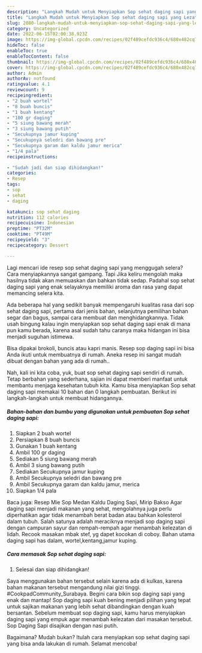 ```yaml
---
description: "Langkah Mudah untuk Menyiapkan Sop sehat daging sapi yang Lezat Sekali "
title: "Langkah Mudah untuk Menyiapkan Sop sehat daging sapi yang Lezat Sekali "
slug: 2080-langkah-mudah-untuk-menyiapkan-sop-sehat-daging-sapi-yang-lezat-sekali
category: Uncategorized
date: 2022-06-15T02:00:38.923Z
image: https://img-global.cpcdn.com/recipes/02f489cefdc936c4/680x482cq70/sop-sehat-daging-sapi-foto-resep-utama.jpg
hideToc: false
enableToc: true
enableTocContent: false
thumbnail: https://img-global.cpcdn.com/recipes/02f489cefdc936c4/680x482cq70/sop-sehat-daging-sapi-foto-resep-utama.jpg
cover: https://img-global.cpcdn.com/recipes/02f489cefdc936c4/680x482cq70/sop-sehat-daging-sapi-foto-resep-utama.jpg
author: Admin
authorAv: notfound
ratingvalue: 4.1
reviewcount: 9
recipeingredient:
- "2 buah wortel"
- "8 buah buncis"
- "1 buah kentang"
- "100 gr daging"
- "5 siung bawang merah"
- "3 siung bawang putih"
- "Secukupnya jamur kuping"
- "Secukupnya seledri dan bawang pre"
- "Secukupnya garam dan kaldu jamur merica"
- "1/4 pala"
recipeinstructions:

- "Sudah jadi dan siap dihidangkan!"
categories:
- Resep
tags:
- sop
- sehat
- daging

katakunci: sop sehat daging 
nutrition: 112 calories
recipecuisine: Indonesian
preptime: "PT32M"
cooktime: "PT49M"
recipeyield: "3"
recipecategory: Dessert

---
```



Lagi mencari ide resep sop sehat daging sapi yang menggugah selera? Cara menyiapkannya sangat gampang. Tapi Jika keliru mengolah maka hasilnya tidak akan memuaskan dan bahkan tidak sedap. Padahal sop sehat daging sapi yang enak selayaknya memiliki aroma dan rasa yang dapat memancing selera kita.


Ada beberapa hal yang sedikit banyak mempengaruhi kualitas rasa dari sop sehat daging sapi, pertama dari jenis bahan, selanjutnya pemilihan bahan segar dan bagus, sampai cara membuat dan menghidangkannya. Tidak usah bingung kalau ingin menyiapkan sop sehat daging sapi enak di mana pun kamu berada, karena asal sudah tahu caranya maka hidangan ini bisa menjadi suguhan istimewa.

Bisa dipakai brokoli, buncis atau kapri manis. Resep sop daging sapi ini bisa Anda ikuti untuk membuatnya di rumah. Aneka resep ini sangat mudah dibuat dengan bahan yang ada di rumah..


Nah, kali ini kita coba, yuk, buat sop sehat daging sapi sendiri di rumah. Tetap berbahan yang sederhana, sajian ini dapat memberi manfaat untuk membantu menjaga kesehatan tubuh kita. Kamu bisa menyiapkan Sop sehat daging sapi memakai 10 bahan dan 0 langkah pembuatan. Berikut ini langkah-langkah untuk membuat hidangannya.

<!--inarticleads1-->

##### Bahan-bahan dan bumbu yang digunakan untuk pembuatan Sop sehat daging sapi:

1. Siapkan 2 buah wortel
1. Persiapkan 8 buah buncis
1. Gunakan 1 buah kentang
1. Ambil 100 gr daging
1. Sediakan 5 siung bawang merah
1. Ambil 3 siung bawang putih
1. Sediakan Secukupnya jamur kuping
1. Ambil Secukupnya seledri dan bawang pre
1. Ambil Secukupnya garam dan kaldu jamur, merica
1. Siapkan 1/4 pala


Baca juga: Resep Mie Sop Medan Kaldu Daging Sapi, Mirip Bakso Agar daging sapi menjadi makanan yang sehat, mengolahnya juga perlu diperhatikan agar tidak menambah berat badan atau bahkan kolesterol dalam tubuh. Salah satunya adalah meraciknya menjadi sop daging sapi dengan campuran sayur dan rempah-rempah agar menambah kelezatan di lidah. Recook masakan mbak stef, yg dapet kocokan di coboy. Bahan utama daging sapi has dalam, wortel,kentang,jamur kuping. 

<!--inarticleads2-->

##### Cara memasak Sop sehat daging sapi:


1. Selesai dan siap dihidangkan!

Saya menggunakan bahan tersebut selain karena ada di kulkas, karena bahan makanan tersebut mengandung nilai gizi tinggi. #CookpadCommunity_Surabaya. Begini cara bikin sop daging sapi yang enak dan mantap! Sop daging sapi kuah bening menjadi pilihan yang tepat untuk sajikan makanan yang lebih sehat dibandingkan dengan kuah bersantan. Sebelum membuat sop daging sapi, kamu harus menyiapkan daging sapi yang empuk agar menambah kelezatan dari masakan tersebut. Sop Daging Sapi disajikan dengan nasi putih. 

Bagaimana? Mudah bukan? Itulah cara menyiapkan sop sehat daging sapi yang bisa anda lakukan di rumah. Selamat mencoba!
